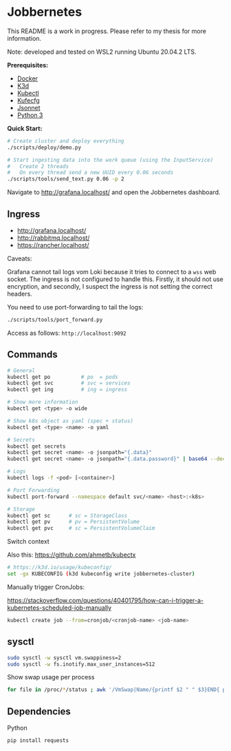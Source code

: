 # Jobbernetes

This README is a work in progress. Please refer to my thesis for more
information.

Note: developed and tested on WSL2 running Ubuntu 20.04.2 LTS.

**Prerequisites:**

 - [Docker](https://www.docker.com/)
 - [K3d](https://k3d.io/)
 - [Kubectl](https://kubernetes.io/docs/tasks/tools/)
 - [Kufecfg](https://github.com/bitnami/kubecfg)
 - [Jsonnet](https://jsonnet.org/)
 - [Python 3](https://www.python.org/)

**Quick Start:**

```sh
# Create cluster and deploy everything
./scripts/deploy/demo.py

# Start ingesting data into the work queue (using the InputService)
#   Create 2 threads
#   On every thread send a new UUID every 0.06 seconds
./scripts/tools/send_text.py 0.06 -p 2
```

Navigate to http://grafana.localhost/ and open the Jobbernetes dashboard.

## Ingress

 - http://grafana.localhost/
 - http://rabbitmq.localhost/
 - https://rancher.localhost/

Caveats:

Grafana cannot tail logs vom Loki because it tries to connect to a `wss` web
socket. The ingress is not configured to handle this. Firstly, it should not use
encryption, and secondly, I suspect the ingress is not setting the correct
headers.

You need to use port-forwarding to tail the logs:

```sh
./scripts/tools/port_forward.py
```

Access as follows: `http://localhost:9092`

## Commands

```sh
# General
kubectl get po          # po  = pods
kubectl get svc         # svc = services
kubectl get ing         # ing = ingress

# Show more information
kubectl get <type> -o wide

# Show k8s object as yaml (spec + status)
kubectl get <type> <name> -o yaml

# Secrets
kubectl get secrets
kubectl get secret <name> -o jsonpath="{.data}"
kubectl get secret <name> -o jsonpath="{.data.password}" | base64 --decode

# Logs
kubectl logs -f <pod> [<container>]

# Port Forwarding
kubectl port-forward --namespace default svc/<name> <host>:<k8s>

# Storage
kubectl get sc      # sc = StorageClass
kubectl get pv      # pv = PersistentVolume
kubectl get pvc     # sc = PersistentVolumeClaim
```

Switch context

Also this: https://github.com/ahmetb/kubectx

```sh
# https://k3d.io/usage/kubeconfig/
set -gx KUBECONFIG (k3d kubeconfig write jobbernetes-cluster)
```

Manually trigger CronJobs:

https://stackoverflow.com/questions/40401795/how-can-i-trigger-a-kubernetes-scheduled-job-manually

```sh
kubectl create job --from=cronjob/<cronjob-name> <job-name>
```

## sysctl

```sh
sudo sysctl -w sysctl vm.swappiness=2
sudo sysctl -w fs.inotify.max_user_instances=512
```

Show swap usage per process

```sh
for file in /proc/*/status ; awk '/VmSwap|Name/{printf $2 " " $3}END{ print ""}' $file; end | sort -k 2 -n -r
```

## Dependencies

Python

```sh
pip install requests
```
